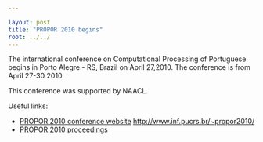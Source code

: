 ```yaml
---

layout: post
title: "PROPOR 2010 begins"
root: ../../
---
```


The international conference on Computational Processing of Portuguese begins in Porto Alegre - RS, Brazil on April 27,2010. The conference is from April 27-30 2010.

This conference was supported by NAACL.

Useful links:

-   [PROPOR 2010 conference website]() http://www.inf.pucrs.br/~propor2010/
-   [PROPOR 2010 proceedings](http://www.springer.com/computer/ai/book/978-3-642-12319-1/)

